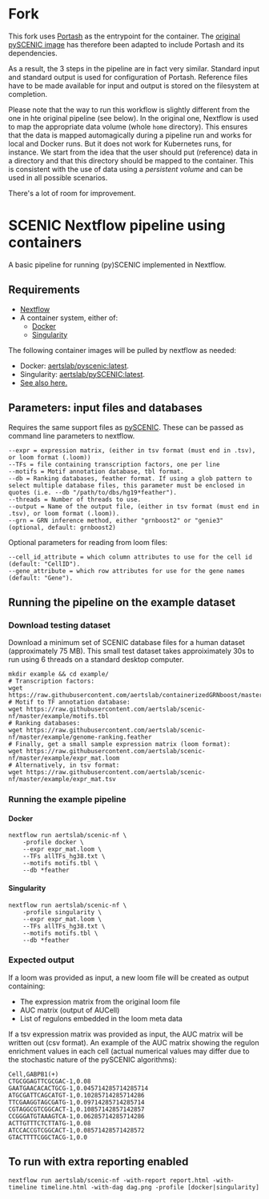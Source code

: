 # Fork

This fork uses [Portash](https://github.com/data-intuitive/Portash) as the 
entrypoint for the container. The [original pySCENIC 
image](https://hub.docker.com/r/aertslab/pyscenic) has therefore been adapted 
to include Portash and its dependencies.

As a result, the 3 steps in the pipeline are in fact very similar. Standard 
input and standard output is used for configuration of Portash. Reference files 
have to be made available for input and output is stored on the filesystem at 
completion.

Please note that the way to run this workflow is slightly different from the 
one in hte original pipeline (see below). In the original one, Nextflow is used 
to map the appropriate data volume (whole `home` directory). This ensures that 
the data is mapped automagically during a pipeline run and works for local and 
Docker runs. But it does not work for Kubernetes runs, for instance. We start 
from the idea that the user should put (reference) data in a directory and that 
this directory should be mapped to the container. This is consistent with the 
use of data using a _persistent volume_ and can be used in all possible 
scenarios.

There's a lot of room for improvement.

# SCENIC Nextflow pipeline using containers

A basic pipeline for running (py)SCENIC implemented in Nextflow.

## Requirements
    
* [Nextflow](https://www.nextflow.io/)
* A container system, either of:
  * [Docker](https://docs.docker.com/)
  * [Singularity](https://www.sylabs.io/singularity/)

The following container images will be pulled by nextflow as needed:
* Docker: [aertslab/pyscenic:latest](https://cloud.docker.com/u/aertslab/repository/docker/aertslab/pyscenic).
* Singularity: [aertslab/pySCENIC:latest](https://www.singularity-hub.org/collections/2033).
* [See also here.](https://github.com/aertslab/pySCENIC#docker-and-singularity-images)


## Parameters: input files and databases

Requires the same support files as [pySCENIC](https://github.com/aertslab/pySCENIC).
These can be passed as command line parameters to nextflow.

    --expr = expression matrix, (either in tsv format (must end in .tsv), or loom format (.loom))
    --TFs = file containing transcription factors, one per line
    --motifs = Motif annotation database, tbl format.
    --db = Ranking databases, feather format. If using a glob pattern to select multiple database files, this parameter must be enclosed in quotes (i.e. --db "/path/to/dbs/hg19*feather").
    --threads = Number of threads to use.
    --output = Name of the output file, (either in tsv format (must end in .tsv), or loom format (.loom)).
    --grn = GRN inference method, either "grnboost2" or "genie3" (optional, default: grnboost2)

Optional parameters for reading from loom files:

    --cell_id_attribute = which column attributes to use for the cell id (default: "CellID").
    --gene_attribute = which row attributes for use for the gene names (default: "Gene").

## Running the pipeline on the example dataset

### Download testing dataset

Download a minimum set of SCENIC database files for a human dataset (approximately 75 MB).
This small test dataset takes approiximately 30s to run using 6 threads on a standard desktop computer.

    mkdir example && cd example/
    # Transcription factors:
    wget https://raw.githubusercontent.com/aertslab/containerizedGRNboost/master/example/input/allTFs_hg38.txt
    # Motif to TF annotation database:
    wget https://raw.githubusercontent.com/aertslab/scenic-nf/master/example/motifs.tbl
    # Ranking databases:
    wget https://raw.githubusercontent.com/aertslab/scenic-nf/master/example/genome-ranking.feather
    # Finally, get a small sample expression matrix (loom format):
    wget https://raw.githubusercontent.com/aertslab/scenic-nf/master/example/expr_mat.loom
    # Alternatively, in tsv format:
    wget https://raw.githubusercontent.com/aertslab/scenic-nf/master/example/expr_mat.tsv


### Running the example pipeline

#### Docker

    nextflow run aertslab/scenic-nf \
        -profile docker \
        --expr expr_mat.loom \
        --TFs allTFs_hg38.txt \
        --motifs motifs.tbl \
        --db *feather

#### Singularity

    nextflow run aertslab/scenic-nf \
        -profile singularity \
        --expr expr_mat.loom \
        --TFs allTFs_hg38.txt \
        --motifs motifs.tbl \
        --db *feather

### Expected output

If a loom was provided as input, a new loom file will be created as output containing:
* The expression matrix from the original loom file
* AUC matrix (output of AUCell)
* List of regulons embedded in the loom meta data

If a tsv expression matrix was provided as input, the AUC matrix will be written out (csv format).
An example of the AUC matrix showing the regulon enrichment values in each cell (actual numerical values may differ due to the stochastic nature of the pySCENIC algorithms):

    Cell,GABPB1(+)
    CTGCGGAGTTCGCGAC-1,0.08
    GAATGAACACACTGCG-1,0.045714285714285714
    ATGCGATTCAGCATGT-1,0.10285714285714286
    TTCGAAGGTAGCGATG-1,0.09714285714285714
    CGTAGGCGTCGGCACT-1,0.10857142857142857
    CCGGGATGTAAAGTCA-1,0.06285714285714286
    ACTTGTTTCTCTTATG-1,0.08
    ATCCACCGTCGGCACT-1,0.08571428571428572
    GTACTTTTCGGCTACG-1,0.0

## To run with extra reporting enabled

    nextflow run aertslab/scenic-nf -with-report report.html -with-timeline timeline.html -with-dag dag.png -profile [docker|singularity]




